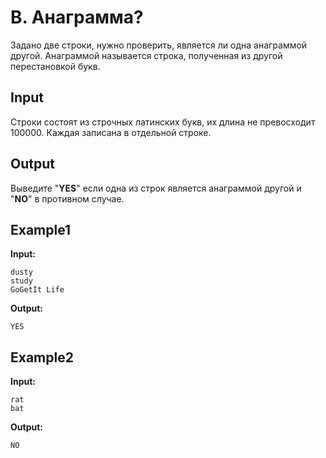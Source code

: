 # B. Анаграмма?

Задано две строки, нужно проверить, является ли одна анаграммой другой. Анаграммой называется строка, полученная из другой перестановкой букв.

## Input

Строки состоят из строчных латинских букв, их длина не превосходит 100000. Каждая записана в отдельной строке.

## Output

Выведите "**YES**" если одна из строк является анаграммой другой и "**NO**" в противном случае.  

## Example1
**Input:**
```
dusty
study
GoGetIt Life
```
**Output:**
```
YES 
``` 

## Example2
**Input:**
```
rat
bat
```
**Output:**
```
NO  
``` 